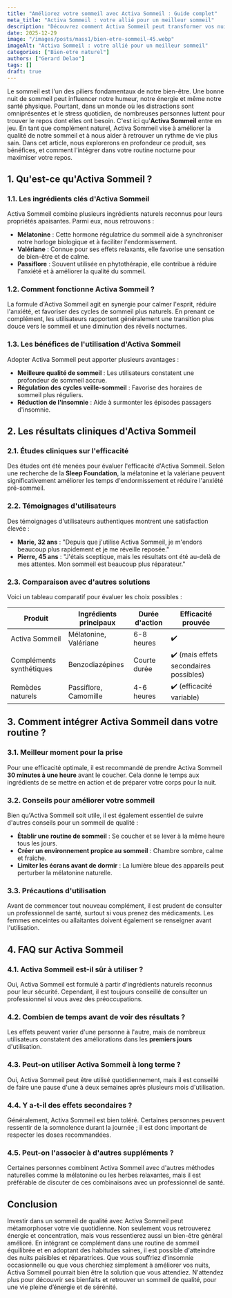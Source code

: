 ```yaml
---
title: "Améliorez votre sommeil avec Activa Sommeil : Guide complet"
meta_title: "Activa Sommeil : votre allié pour un meilleur sommeil"
description: "Découvrez comment Activa Sommeil peut transformer vos nuits. Stratégies, conseils et guides pour un sommeil réparateur."
date: 2025-12-29
image: "/images/posts/mass1/bien-etre-sommeil-45.webp"
imageAlt: "Activa Sommeil : votre allié pour un meilleur sommeil"
categories: ["Bien-etre naturel"]
authors: ["Gerard Delao"]
tags: []
draft: true
---
```


Le sommeil est l'un des piliers fondamentaux de notre bien-être. Une bonne nuit de sommeil peut influencer notre humeur, notre énergie et même notre santé physique. Pourtant, dans un monde où les distractions sont omniprésentes et le stress quotidien, de nombreuses personnes luttent pour trouver le repos dont elles ont besoin. C'est ici qu'**Activa Sommeil** entre en jeu. En tant que complément naturel, Activa Sommeil vise à améliorer la qualité de notre sommeil et à nous aider à retrouver un rythme de vie plus sain. Dans cet article, nous explorerons en profondeur ce produit, ses bénéfices, et comment l'intégrer dans votre routine nocturne pour maximiser votre repos.

## 1. Qu'est-ce qu'Activa Sommeil ?

### 1.1. Les ingrédients clés d'Activa Sommeil
Activa Sommeil combine plusieurs ingrédients naturels reconnus pour leurs propriétés apaisantes. Parmi eux, nous retrouvons :

- **Mélatonine** : Cette hormone régulatrice du sommeil aide à synchroniser notre horloge biologique et à faciliter l'endormissement.
- **Valériane** : Connue pour ses effets relaxants, elle favorise une sensation de bien-être et de calme.
- **Passiflore** : Souvent utilisée en phytothérapie, elle contribue à réduire l'anxiété et à améliorer la qualité du sommeil.
  
### 1.2. Comment fonctionne Activa Sommeil ?
La formule d'Activa Sommeil agit en synergie pour calmer l'esprit, réduire l'anxiété, et favoriser des cycles de sommeil plus naturels. En prenant ce complément, les utilisateurs rapportent généralement une transition plus douce vers le sommeil et une diminution des réveils nocturnes.

### 1.3. Les bénéfices de l'utilisation d'Activa Sommeil
Adopter Activa Sommeil peut apporter plusieurs avantages :

- **Meilleure qualité de sommeil** : Les utilisateurs constatent une profondeur de sommeil accrue.
- **Régulation des cycles veille-sommeil** : Favorise des horaires de sommeil plus réguliers.
- **Réduction de l'insomnie** : Aide à surmonter les épisodes passagers d'insomnie.

## 2. Les résultats cliniques d'Activa Sommeil

### 2.1. Études cliniques sur l'efficacité
Des études ont été menées pour évaluer l'efficacité d'Activa Sommeil. Selon une recherche de la **Sleep Foundation**, la mélatonine et la valériane peuvent significativement améliorer les temps d'endormissement et réduire l'anxiété pré-sommeil.

### 2.2. Témoignages d'utilisateurs
Des témoignages d'utilisateurs authentiques montrent une satisfaction élevée :

- **Marie, 32 ans** : "Depuis que j'utilise Activa Sommeil, je m'endors beaucoup plus rapidement et je me réveille reposée."
- **Pierre, 45 ans** : "J'étais sceptique, mais les résultats ont été au-delà de mes attentes. Mon sommeil est beaucoup plus réparateur."

### 2.3. Comparaison avec d'autres solutions
Voici un tableau comparatif pour évaluer les choix possibles :

| Produit             | Ingrédients principaux | Durée d'action | Efficacité prouvée |
|---------------------|-----------------------|----------------|---------------------|
| Activa Sommeil      | Mélatonine, Valériane | 6-8 heures     | ✔️                  |
| Compléments synthétiques | Benzodiazépines    | Courte durée   | ✔️ (mais effets secondaires possibles) |
| Remèdes naturels    | Passiflore, Camomille | 4-6 heures     | ✔️ (efficacité variable) |

## 3. Comment intégrer Activa Sommeil dans votre routine ?

### 3.1. Meilleur moment pour la prise
Pour une efficacité optimale, il est recommandé de prendre Activa Sommeil **30 minutes à une heure** avant le coucher. Cela donne le temps aux ingrédients de se mettre en action et de préparer votre corps pour la nuit.

### 3.2. Conseils pour améliorer votre sommeil
Bien qu'Activa Sommeil soit utile, il est également essentiel de suivre d'autres conseils pour un sommeil de qualité :

- **Établir une routine de sommeil** : Se coucher et se lever à la même heure tous les jours.
- **Créer un environnement propice au sommeil** : Chambre sombre, calme et fraîche.
- **Limiter les écrans avant de dormir** : La lumière bleue des appareils peut perturber la mélatonine naturelle.

### 3.3. Précautions d'utilisation
Avant de commencer tout nouveau complément, il est prudent de consulter un professionnel de santé, surtout si vous prenez des médicaments. Les femmes enceintes ou allaitantes doivent également se renseigner avant l'utilisation.

## 4. FAQ sur Activa Sommeil

### 4.1. Activa Sommeil est-il sûr à utiliser ?
Oui, Activa Sommeil est formulé à partir d'ingrédients naturels reconnus pour leur sécurité. Cependant, il est toujours conseillé de consulter un professionnel si vous avez des préoccupations.

### 4.2. Combien de temps avant de voir des résultats ?
Les effets peuvent varier d'une personne à l'autre, mais de nombreux utilisateurs constatent des améliorations dans les **premiers jours** d'utilisation.

### 4.3. Peut-on utiliser Activa Sommeil à long terme ?
Oui, Activa Sommeil peut être utilisé quotidiennement, mais il est conseillé de faire une pause d'une à deux semaines après plusieurs mois d'utilisation.

### 4.4. Y a-t-il des effets secondaires ?
Généralement, Activa Sommeil est bien toléré. Certaines personnes peuvent ressentir de la somnolence durant la journée ; il est donc important de respecter les doses recommandées.

### 4.5. Peut-on l'associer à d'autres suppléments ?
Certaines personnes combinent Activa Sommeil avec d'autres méthodes naturelles comme la mélatonine ou les herbes relaxantes, mais il est préférable de discuter de ces combinaisons avec un professionnel de santé.

## Conclusion

Investir dans un sommeil de qualité avec Activa Sommeil peut métamorphoser votre vie quotidienne. Non seulement vous retrouverez énergie et concentration, mais vous ressentierez aussi un bien-être général amélioré. En intégrant ce complément dans une routine de sommeil équilibrée et en adoptant des habitudes saines, il est possible d'atteindre des nuits paisibles et réparatrices. Que vous souffriez d'insomnie occasionnelle ou que vous cherchiez simplement à améliorer vos nuits, Activa Sommeil pourrait bien être la solution que vous attendiez. N'attendez plus pour découvrir ses bienfaits et retrouver un sommeil de qualité, pour une vie pleine d’énergie et de sérénité.


